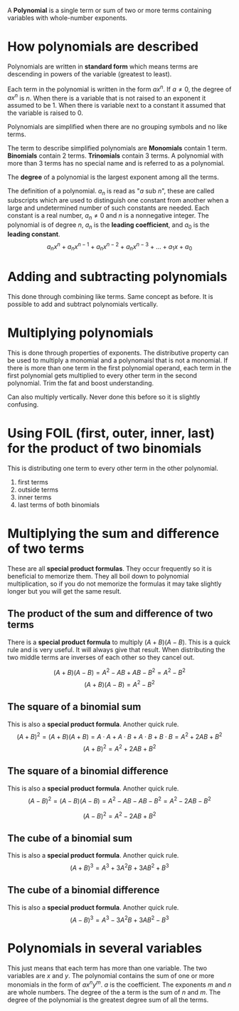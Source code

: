A **Polynomial** is a single term or sum of two or more terms containing variables with whole-number exponents.

# How polynomials are described
Polynomials are written in **standard form** which means terms are descending in powers of the variable (greatest to least).

Each term in the polynomial is written in the form $ax^{n}$. If $a \neq 0$, the degree of $ax^{n}$ is $n$. When there is a variable that is not raised to an exponent it assumed to be 1. When there is variable next to a constant it assumed that the variable is raised to 0.

Polynomials are simplified when there are no grouping symbols and no like terms.

The term to describe simplified polynomials are **Monomials** contain 1 term. **Binomials** contain 2 terms. **Trinomials** contain 3 terms. A polynomial with more than 3 terms has no special name and is referred to as a polynomial.

The **degree** of a polynomial is the largest exponent among all the terms.

The definition of a polynomial. $a_n$ is read as "$a$ sub $n$", these are called subscripts which are used to distinguish one constant from another when a large and undetermined number of such constants are needed. Each constant is a real number, $a_n \neq 0$ and $n$ is a nonnegative integer. The polynomial is of degree $n$, $a_n$ is the **leading coefficient**, and $a_0$ is the **leading constant**.
$$
a_nx^{n} + a_nx^{n-1} + a_nx^{n-2} + a_nx^{n-3} + \ldots + a_1x + a_0
$$

# Adding and subtracting polynomials
This done through combining like terms. Same concept as before. It is possible to add and subtract polynomials vertically.

# Multiplying polynomials
This is done through properties of exponents. The distributive property can be used to multiply a monomial and a polynomaisl that is not a monomial. If there is more than one term in the first polynomial operand, each term in the first polynomial gets multiplied to every other term in the second polynomial. Trim the fat and boost understanding.

Can also multiply vertically. Never done this before so it is slightly confusing.

# Using FOIL (first, outer, inner, last) for the product of two binomials
This is distributing one term to every other term in the other polynomial.
1. first terms
2. outside terms
3. inner terms
4. last terms of both binomials

# Multiplying the sum and difference of two terms
These are all **special product formulas**. They occur frequently so it is beneficial to memorize them. They all boil down to polynomial multiplication, so if you do not memorize the formulas it may take slightly longer but you will get the same result.

## The product of the sum and difference of two terms
There is a **special product formula** to multiply $(A + B)(A - B)$. This is a quick rule and is very useful. It will always give that result. When distributing the two middle terms are inverses of each other so they cancel out. 

$$
(A + B)(A - B) = A^{2} - AB + AB - B^{2} = A^{2} - B^{2}
$$
$$
(A + B)(A - B) = A^2 - B^2
$$

## The square of a binomial sum
This is also a **special product formula**. Another quick rule.
$$
(A + B)^{2} = (A+B)(A+B) = A \cdot A + A \cdot B + 
A \cdot B + B \cdot B = A^{2} + 2AB + B^{2}
$$
$$
(A+B)^{2} = A^{2} + 2AB + B^{2}
$$

## The square of a binomial difference
This is also a **special product formula**. Another quick rule.
$$
(A-B)^2 = (A-B)(A-B) = A^2 - AB - AB -B^2 = A^2 - 2AB - B^2
$$

$$
(A-B)^2 = A^2 - 2AB + B^2
$$

## The cube of a binomial sum
This is also a **special product formula**. Another quick rule.
$$
(A+B)^{3} = A^3 + 3A^2B + 3AB^2 + B^3
$$

## The cube of a binomial difference
This is also a **special product formula**. Another quick rule.
$$
(A-B)^{3} = A^3 - 3A^2B + 3AB^2 - B^3
$$

# Polynomials in several variables
This just means that each term has more than one variable. The two variables are $x$ and $y$. The polynomial contains the sum of one or more monomials in the form of $ax^ny^m$. $a$ is the coefficient. The exponents $m$ and $n$ are whole numbers. The degree of the a term is the sum of $n$ and $m$. The degree of the polynomial is the greatest degree sum of all the terms.